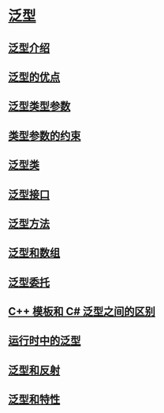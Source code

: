 # [泛型](index.md)
## [泛型介绍](introduction-to-generics.md)
## [泛型的优点](benefits-of-generics.md)
## [泛型类型参数](generic-type-parameters.md)
## [类型参数的约束](constraints-on-type-parameters.md)
## [泛型类](generic-classes.md)
## [泛型接口](generic-interfaces.md)
## [泛型方法](generic-methods.md)
## [泛型和数组](generics-and-arrays.md)
## [泛型委托](generic-delegates.md)
## [C++ 模板和 C# 泛型之间的区别](differences-between-cpp-templates-and-csharp-generics.md)
## [运行时中的泛型](generics-in-the-run-time.md)
## [泛型和反射](generics-and-reflection.md)
## [泛型和特性](generics-and-attributes.md)
